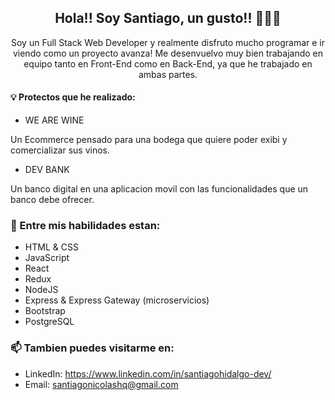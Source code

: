 <div align="center">
  
## Hola!! Soy Santiago, un gusto!! 👋👋👋

Soy un Full Stack Web Developer y realmente disfruto mucho programar e ir viendo como un proyecto avanza! 
Me desenvuelvo muy bien trabajando en equipo tanto en Front-End como en Back-End, ya que he trabajado en ambas partes.

</div>

#### 💡  Protectos que he realizado:

- WE ARE WINE

Un Ecommerce pensado para una bodega que quiere poder exibi y comercializar sus vinos.

- DEV BANK

Un banco digital en una aplicacion movil con las funcionalidades que un banco debe ofrecer.

### 🎨 Entre mis habilidades estan:
- HTML & CSS
- JavaScript
- React
- Redux
- NodeJS
- Express & Express Gateway (microservicios)
- Bootstrap
- PostgreSQL

### 📫 Tambien puedes visitarme en:
- LinkedIn: https://www.linkedin.com/in/santiagohidalgo-dev/
- Email: santiagonicolashq@gmail.com


